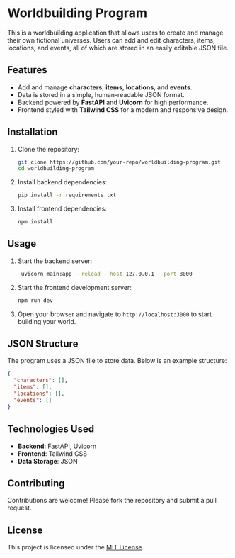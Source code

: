 # Worldbuilding Program

This is a worldbuilding application that allows users to create and manage their own fictional universes. Users can add and edit characters, items, locations, and events, all of which are stored in an easily editable JSON file.

## Features

- Add and manage **characters**, **items**, **locations**, and **events**.
- Data is stored in a simple, human-readable JSON format.
- Backend powered by **FastAPI** and **Uvicorn** for high performance.
- Frontend styled with **Tailwind CSS** for a modern and responsive design.

## Installation

1. Clone the repository:
    ```bash
    git clone https://github.com/your-repo/worldbuilding-program.git
    cd worldbuilding-program
    ```

2. Install backend dependencies:
    ```bash
    pip install -r requirements.txt
    ```

3. Install frontend dependencies:
    ```bash
    npm install
    ```

## Usage

1. Start the backend server:
    ```bash
     uvicorn main:app --reload --host 127.0.0.1 --port 8000
    ```

2. Start the frontend development server:
    ```bash
    npm run dev
    ```

3. Open your browser and navigate to `http://localhost:3000` to start building your world.

## JSON Structure

The program uses a JSON file to store data. Below is an example structure:

```json
{
  "characters": [],
  "items": [],
  "locations": [],
  "events": []
}
```

## Technologies Used

- **Backend**: FastAPI, Uvicorn
- **Frontend**: Tailwind CSS
- **Data Storage**: JSON

## Contributing

Contributions are welcome! Please fork the repository and submit a pull request.

## License

This project is licensed under the [MIT License](LICENSE).